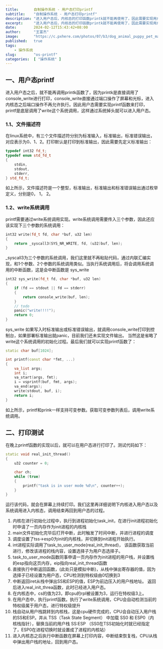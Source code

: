 ```yaml
---
title:       自制操作系统 - 用户态打印printf
subtitle:    "自制操作系统 - 用户态打印printf"
description: "进入用户态后，内核态的打印函数printk就不能再使用了，因此需要实现用户态的打印函数printf。打印时需要控制台的功能console_wrote，因此需要通过系统调用write来实现。"
excerpt:     "进入用户态后，内核态的打印函数printk就不能再使用了，因此需要实现用户态的打印函数printf。打印时需要控制台的功能console_wrote，因此需要通过系统调用write来实现。"
date:        2024-02-12T15:43:42+08:00
author:      "王富杰"
image:       "https://c.pxhere.com/photos/07/b3/dog_animal_puppy_pet_mammal-115864.jpg!d"
published:   true
tags:
    - 操作系统
slug:        "os-printf"
categories:  [ "操作系统" ]
---
```


## 一、用户态printf
进入用户态之后，就不能再调用printk函数了，因为printk是直接调用了console_write进行打印，console_write直接通过端口操作了屏幕和光标，进入内核态之后端口操作不再允许执行。因此用户态需要实现printf函数来打印，printf是底层调用了write这个系统调用，这样通过系统掉头就可以进入用户态。

### 1.1、文件描述符
在linux系统中，有三个文件描述符分别为标准输入，标准输出，标准错误输出，对应表示为0、1、2。打印默认是打印到标准输出，因此需要先定义标准输出：
```cpp
typedef int32 fd_t;
typedef enum std_fd_t
{
    stdin,
    stdout,
    stderr,
} std_fd_t;
```
如上所示，文件描述符是一个整型，标准输出，标准输出和标准错误输出通过枚举定义，分别是0， 1， 2。


### 1.2、write系统调用
printf需要通过write系统调用实现。write系统调用需要传入三个参数，因此还应该实现下三个参数的系统调用：
```cpp
int32 write(fd_t fd, char *buf, u32 len)
{
    return _syscall3(SYS_NR_WRITE, fd, (u32)buf, len);
}
```
_syscall3为三个参数的系统调用，我们这里就不再粘贴代码，通过内联汇编实现，和1个参数、2个参数的系统调用类似。当执行系统调用后，将会调用系统调用的中断函数，这是会中断函数是 sys_write
```cpp
int32 sys_write(fd_t fd, char *buf, u32 len)
{
    if (fd == stdout || fd == stderr)
    {
        return console_write(buf, len);
    }
    // todo
    panic("write!!!!");
    return 0;
}
```
sys_write 如果写入时标准输出或标准错误输出，就调用console_write打印到控制台，如果部署标准输出就panic，目前我们还未实现文件输出。 当然这是省略了write这个系统调用的初始化过程。最后我们就可以实现printf函数了：
```cpp
static char buf[1024];

int printf(const char *fmt, ...)
{
    va_list args;
    int i;
    va_start(args, fmt);
    i = vsprintf(buf, fmt, args);
    va_end(args);
    write(stdout, buf, i);
    return i;
}
```
如上所示，printf和prink一样支持可变参数。获取可变参数列表后，调用write系统调用。

## 二、打印测试
在晚上printf函数的实现以后，就可以在用户态进行打印了。测试代码如下：
```cpp
static void real_init_thread()
{
    u32 counter = 0;

    char ch;
    while (true)
    {
        printf("task is in user mode %d\n", counter++);
    }
}
```
运行该代码，就会在屏幕上持续打印。我们这里再详细说明下内核进入用户态以及系统调用进入内核态，调用结束再回到用户态的过程。
1. 内核在进行初始化过程中，执行到进程初始化task_init，在进行init进程初始化时申请了一页内存作为init进程的内核栈
2. main文件初始化完毕后打开中断，此时触发了时间中断，并进行进程的调度
3. 调度设置了tss->esp0为init的内核栈，并切换到init进程开始执行。
4. int进程实际调用了task_to_user_mode(real_init_thread)， 该函数获取当前进行，修改该进程的栈内容，设置选择子为用户态选择子。
5. task_to_user_mode函数同事申请一页内存作为init进程的用户栈，并设置栈的esp指向这页内存，eip指向real_init_thread函数
6. 直接执行中断返回函数，(此处只是模拟中断)，从栈中弹出寄存器的值，因为选择子已经设置为用户态，CPU检测到特权级由0切换到3
7. 中断返回iret从栈中弹出SS和ESP的值，ESP为前边压入的用户栈地址。 返回后进入real_init_threa函数，此时已经进入用户态。
8. 在内核态中，cs的值为23，即cpu的rpl被设置为3，运行在特权级3上。
9. 在用户态中，执行printf函数。执行了write系统调用，CPU会自动检测当前的特权级属于用户态，进行特权级提升
10. 栈自动从用户栈跳转到内核栈，这是cpu硬件完成的，CPU会自动压入用户栈的SS和ESP。并从 TSS（Task State Segment） 中加载 SS0 和 ESP0（内核栈指针），替换当前的用户栈 SS:ESP （SS0在TSS初始化时就已经指定了，ESP0在进程切换时就设置成了进程的内核站）
11. 进入内核态之后执行中断函数在屏幕上打印内容，中断结束恢复栈，CPU从栈中弹出用户栈的地址，回到用户态。